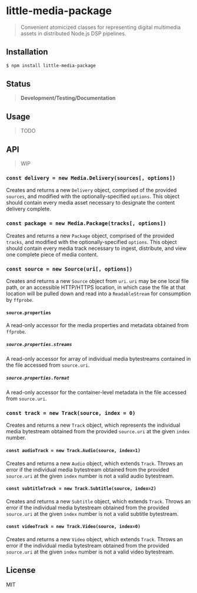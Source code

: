 little-media-package
==========

> Convenient atomicized classes for representing digital multimedia assets
> in distributed Node.js DSP pipelines.

## Installation

```sh
$ npm install little-media-package
```

## Status

> **Development/Testing/Documentation**

## Usage

> TODO

## API

> WIP

### `const delivery = new Media.Delivery(sources[, options])`

Creates and returns a new `Delivery` object, comprised of the provided
`sources`, and modified with the optionally-specified `options`. This object
should contain every media asset necessary to designate the content delivery
complete.

### `const package = new Media.Package(tracks[, options])`

Creates and returns a new `Package` object, comprised of the provided
`tracks`, and modified with the optionally-specified `options`. This object
should contain every media track necessary to ingest, distribute, and view
one complete piece of media content.

### `const source = new Source(uri[, options])`

Creates and returns a new `Source` object from `uri`. `uri` may be one local
file path, or an accessible HTTP/HTTPS location, in which case the file at that
location will be pulled down and read into a `ReadableStream` for consumption
by `ffprobe`.

#### `source.properties`

A read-only accessor for the media properties and metadata obtained from
`ffprobe`.

##### `source.properties.streams`

A read-only accessor for array of individual media bytestreams contained in the
file accessed from `source.uri`.

##### `source.properties.format`

A read-only accessor for the container-level metadata in the file accessed from
`source.uri`.

### `const track = new Track(source, index = 0)`

Creates and returns a new `Track` object, which represents the individual media
bytestream obtained from the provided `source.uri` at the given `index` number.

#### `const audioTrack = new Track.Audio(source, index=1)`

Creates and returns a new `Audio` object, which extends `Track`. Throws an
error if the individual media bytestream obtained from the provided `source.uri`
at the given `index` number is not a valid audio bytestream.

#### `const subtitleTrack = new Track.Subtitle(source, index=2)`

Creates and returns a new `Subtitle` object, which extends `Track`. Throws an
error if the individual media bytestream obtained from the provided `source.uri`
at the given `index` number is not a valid subtitle bytestream.

#### `const videoTrack = new Track.Video(source, index=0)`

Creates and returns a new `Video` object, which extends `Track`. Throws an
error if the individual media bytestream obtained from the provided `source.uri`
at the given `index` number is not a valid video bytestream.

## License

MIT

